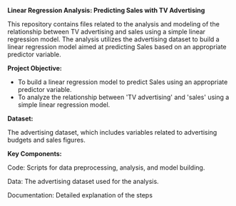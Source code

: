 **Linear Regression Analysis: Predicting Sales with TV Advertising**

This repository contains files related to the analysis and modeling of the relationship between TV advertising and sales using a simple linear regression model. The analysis utilizes the advertising dataset to build a linear regression model aimed at predicting Sales based on an appropriate predictor variable.

**Project Objective:**

- To build a linear regression model to predict Sales using an appropriate predictor variable.
- To analyze the relationship between 'TV advertising' and 'sales' using a simple linear regression model.

**Dataset:**

The advertising dataset, which includes variables related to advertising budgets and sales figures.

**Key Components:**

Code: Scripts for data preprocessing, analysis, and model building.

Data: The advertising dataset used for the analysis.

Documentation: Detailed explanation of the steps
